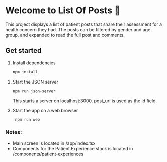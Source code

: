 # Welcome to List Of Posts 👋

This project displays a list of patient posts that share their assessment for a health concern they had. The posts can be filtered by gender and age group, and expanded to read the full post and comments.

## Get started

1. Install dependencies

   ```bash
   npm install
   ```

2. Start the JSON server

   ```bash
   npm run json-server
   ```

   This starts a server on localhost:3000. post_url is used as the id field.

3. Start the app on a web browser

   ```bash
    npm run web
   ```

### Notes:

- Main screen is located in /app/index.tsx
- Components for the Patient Experience stack is located in /components/patient-experiences